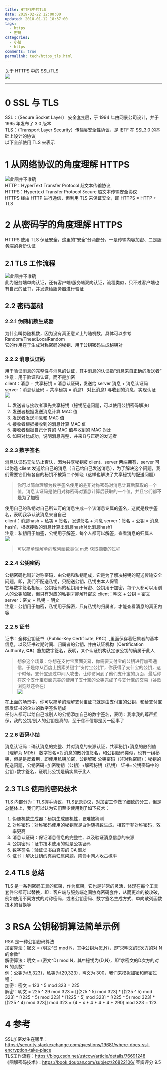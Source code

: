 ```yaml
---
title: HTTPS中的TLS
date: 2019-02-22 12:00:00
updated: 2018-01-12 18:37:00
tags:
  - https
  - 密码
categories: 
  - 小结
  - https
comments: true
permalink: tech/https_tls.html    
---
```


关于 HTTPS 中的 SSL/TLS  
![][0]

<!--more-->

---

# 0 SSL 与 TLS

SSL：（Secure Socket Layer） 安全套接层，于 1994 年由网景公司设计，并于 1995 年发布了 3.0 版本  
TLS：（Transport Layer Security）传输层安全性协议，是 IETF 在 SSL3.0 的基础上设计的协议  
以下全部使用 TLS 来表示

# 1 从网络协议的角度理解 HTTPS

![此图并不准确][1]  
HTTP：HyperText Transfer Protocol 超文本传输协议  
HTTPS：Hypertext Transfer Protocol Secure 超文本传输安全协议  
HTTPS 经由 HTTP 进行通信，但利用 TLS 来保证安全，即 HTTPS = HTTP + TLS

# 2 从密码学的角度理解 HTTPS

HTTPS 使用 TLS 保证安全，这里的“安全”分两部分，一是传输内容加密、二是服务端的身份认证

## 2.1 TLS 工作流程

![此图并不准确][2]  
此为服务端单向认证，还有客户端/服务端双向认证，流程类似，只不过客户端也有自己的证书，并发送给服务器进行验证

## 2.2 密码基础

### 2.2.1 伪随机数生成器

为什么叫伪随机数，因为没有真正意义上的随机数，具体可以参考 Random/TheadLocalRandom  
它的作用在于生成对称密码的秘钥、用于公钥密码生成秘钥对

### 2.2.2 消息认证码

用于验证消息的完整性与消息的认证，其中消息的认证指“消息来自正确的发送者”  
注意：用于验证和认证，而不是加密  
client：消息 + 共享秘钥 = 消息认证码，发送给 server 消息 + 消息认证码
server：消息认证码 + 共享秘钥 = 消息1，对比消息1 与收到的消息，实现认证    
![][3]  
1. 发送者与接收者事先共享秘钥（秘钥配送问题，可以使用公钥密码解决）
2. 发送者根据发送消息计算 MAC 值
3. 发送者发送消息和 MAC 值  
4. 接收者根据接收到的消息计算 MAC 值
5. 接收者根据自己计算的 MAC 值与收到的 MAC 对比
6. 如果对比成功，说明消息完整，并来自与正确的发送者

### 2.2.3 数字签名

消息认证码无法防止否认，因为共享秘钥被 client、server 两端拥有，server 可以伪造 client 发送给自己的消息（自己给自己发送消息），为了解决这个问题，我们需要它们有各自的秘钥不被第二个知晓（这样也解决了共享秘钥的配送问题）  

>你可以简单理解为数字签名使用的是非对称密码对消息计算后获取的一个值，消息认证码是使用对称密码对消息计算后获取的一个值，并且它们都**不是为了加密**

使用自己的私钥对自己所认可的消息生成一个该消息专属的签名，这就是数字签名，表明我承认该消息来自自己  
client：消息hash + 私钥 = 签名，发送签名 + 消息
server：签名 + 公钥 = 消息hash1，根据接收的消息计算出消息hash对比消息hash1  
注意：私钥用于加签，公钥用于解签，每个人都可以解签，查看消息的归属人  
![][4]  

>可以简单理解单向散列函数类似 md5 获取摘要的过程

### 2.2.4 公钥密码

公钥密码也叫非对称密码，由公钥和私钥组成，它是为了解决秘钥的配送传输安全问题，即，我们不配送私钥，只配送公钥，私钥由本人保管  
它与数字签名相反，公钥密码的私钥用于解密、公钥用于加密，每个人都可以用别人的公钥加密，但只有对应的私钥才能解开密文
client：明文 + 公钥 = 密文
server：密文 + 私钥 = 明文  
注意：公钥用于加密，私钥用于解密，只有私钥的归属者，才能查看消息的真正内容   

### 2.2.5 证书

证书：全称公钥证书（Public-Key Certificate, PKC）,里面保存着归属者的基本信息，以及证书过期时间、归属者的公钥，并由认证机构（Certification Authority, **CA**）施加数字签名，表明，某个认证机构认定该公钥的确属于此人  

>想象这个场景：你想在支付宝页面交易，你需要支付宝的公钥进行加密通信，于是你从百度上搜索关键字“支付宝公钥”，你获得了支什宝的公钥，这个时候，支什宝通过中间人攻击，让你访问到了他们支什宝的页面，最后你在这个支什宝页面完美的使用了支什宝的公钥完成了与支什宝的交易（谷歌浏览器还会在）  
>![][5]   

在上面的场景中，你可以简单的理解支付宝证书就是由支付宝的公钥，和给支付宝颁发证书的企业的数字签名组成  
任何人都可以给自己或别人的公钥添加自己的数字签名，表明：我拿我的尊严担保，我的公钥/别人的公钥是真的，至于信不信那是另一回事了

### 2.2.6 密码小结

消息认证码：确认消息的完整、并对消息的来源认证，共享秘钥+消息的散列值（理解为 MD5）
数字签名=对消息的散列值签名，和公钥密码类似，也有一组秘钥，但是是反着用，即使用私钥加密，公钥解密
公钥密码（非对称密码）：秘钥的配送问题，公钥密码=加密秘钥（公钥）+解密秘钥（私钥）
证书=公钥密码中的公钥+数字签名，证明此公钥是确实属于此人

## 2.3 TLS 使用的密码技术

TLS 内部分为：TLS握手协议、TLS记录协议，对加密工作做了细致的分工，但是总整体上，我们可以认为它们至少使用到了如下技术：
1. 伪随机数生成器：秘钥生成随机性，更难被猜测
2. 对称密码：对称密码使用的秘钥就是由伪随机数生成，相较于非对称密码，效率更高
3. 消息认证码：保证消息信息的完整性、以及验证消息信息的来源
4. 公钥密码：证书技术使用的就是公钥密码
5. 数字签名：验证证书由真实的 CA 颁发 
6. 证书：解决公钥的真实归属问题，降低中间人攻击概率   

## 2.4 TLS 总结

TLS 是一系列密码工具的框架，作为框架，它也是非常的灵活，体现在每个工具套件它都可以替换，即：客户端与服务端之间协商密码套件，从而更难的被攻破，例如使用不同方式的对称密码，或者公钥密码、数字签名生成方式、单向散列函数技术的替换等

# 3 RSA 公钥秘钥算法简单示例

RSA 是一种公钥密码算法  
加密算法：密文 = (明文^E) mod N，其中公钥为{E,N}，即”求明文的E次方的对 N 的余数“  
解密算法：明文 = (密文^D) mod N，其中秘钥为{D,N}，即”求密文的D次方的对 N 的余数“  
例：公钥为{5,323}，私钥为{29,323}，明文为 300，我们来模拟加密和解密过程：  
加密：密文 = 123 ^ 5 mod 323 = 225  
解密：明文 = 225 ^ 29 mod 323 = [[(225 ^ 5) mod 323] * [(225 ^ 5) mod 323] * [(225 ^ 5) mod 323] * [(225 ^ 5) mod 323] * [(225 ^ 5) mod 323] * [(225 ^ 4) mod 323]] mod 323 = (4 * 4 * 4 * 4 * 4 * 290) mod 323 = 123

# 4 参考

SSL加密发生在哪里：https://security.stackexchange.com/questions/19681/where-does-ssl-encryption-take-place  
TLS工作流程：https://blog.csdn.net/ustccw/article/details/76691248  
《图解密码技术》：https://book.douban.com/subject/26822106/ 豆瓣评分 9.5

[0]: https://leran2deeplearnjavawebtech.oss-cn-beijing.aliyuncs.com/somephoto/2019-02-15%E5%B0%8F%E7%86%8A.jpg
[1]: https://leran2deeplearnjavawebtech.oss-cn-beijing.aliyuncs.com/somephoto/%E4%B8%83%E5%B1%82.png
[2]: https://leran2deeplearnjavawebtech.oss-cn-beijing.aliyuncs.com/somephoto/tls%E6%B5%81%E7%A8%8B.png
[3]: https://leran2deeplearnjavawebtech.oss-cn-beijing.aliyuncs.com/somephoto/%E6%B6%88%E6%81%AF%E8%AE%A4%E8%AF%81%E7%A0%81%E8%BF%87%E7%A8%8B.png
[4]: https://leran2deeplearnjavawebtech.oss-cn-beijing.aliyuncs.com/somephoto/%E6%95%B0%E5%AD%97%E7%AD%BE%E5%90%8D%E8%BF%87%E7%A8%8B.png
[5]: https://leran2deeplearnjavawebtech.oss-cn-beijing.aliyuncs.com/somephoto/dns%E4%B8%AD%E9%97%B4%E4%BA%BA%E6%94%BB%E5%87%BB.png